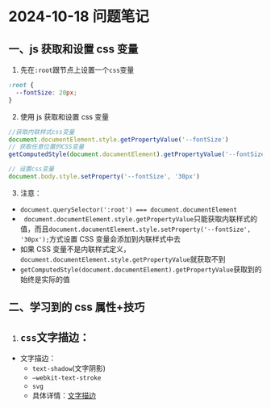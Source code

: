 # 2024-10-18 问题笔记

## 一、js 获取和设置 css 变量

1. 先在`:root`跟节点上设置一个`css`变量

```css
:root {
  --fontSize: 20px;
}
```

2. 使用 js 获取和设置 css 变量

```js
//获取内联样式css变量
document.documentElement.style.getPropertyValue('--fontSize')
// 获取任意位置的CSS变量
getComputedStyle(document.documentElement).getPropertyValue('--fontSize')

// 设置css变量
document.body.style.setProperty('--fontSize', '30px')
```

3. 注意：

- `document.querySelector(':root') === document.documentElement`
- ` document.documentElement.style.getPropertyValue`只能获取内联样式的值，而且`document.documentElement.style.setProperty('--fontSize', '30px');`方式设置 CSS 变量会添加到内联样式中去
- 如果 CSS 变量不是内联样式定义，`document.documentElement.style.getPropertyValue`就获取不到
- `getComputedStyle(document.documentElement).getPropertyValue`获取到的始终是实际的值

## 二、学习到的 css 属性+技巧

1. ## `css`文字描边：

- 文字描边：
  - `text-shadow`(文字阴影)
  - `–webkit-text-stroke`
  - `svg`
  - 具体详情：[文字描边](https://blog.csdn.net/baidu_36511315/article/details/135433480)
